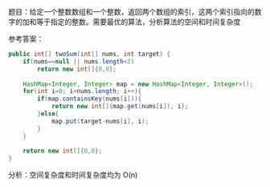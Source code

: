 
题目：给定一个整数数组和一个整数，返回两个数组的索引，这两个索引指向的数字的加和等于指定的整数。需要最优的算法，分析算法的空间和时间复杂度

参考答案：
```Java
public int[] twoSum(int[] nums, int target) {
    if(nums==null || nums.length<2)
        return new int[]{0,0};
 
    HashMap<Integer, Integer> map = new HashMap<Integer, Integer>();
    for(int i=0; i<nums.length; i++){
        if(map.containsKey(nums[i])){
            return new int[]{map.get(nums[i]), i};
        }else{
            map.put(target-nums[i], i);
        }
    }
 
    return new int[]{0,0};
}
```
分析：空间复杂度和时间复杂度均为 O(n)
